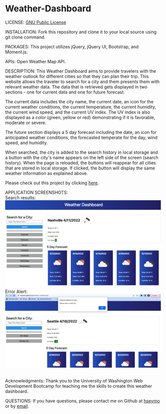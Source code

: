 # Weather-Dashboard
LICENSE: [GNU Public License](./LICENSE)

INSTALLATION: Fork this repository and clone it to your local source using git clone command.

PACKAGES: This project utilizes jQuery, jQuery UI, Bootstrap, and Moment.js. 

APIs: Open Weather Map API. 

DESCRIPTION: This Weather Dashboard aims to provide travelers with the weather outlook for different cities so that they can plan their trip. This website allows the traveler to search for a city and them presents them with relevant weather data. The data that is retrieved gets displayed in two sections - one for current data and one for future forecast. 

The current data includes the city name, the current date, an icon for the current weather conditions, the current temperature, the current humidity, the current wind speed, and the current UV index. The UV index is also displayed as a color (green, yellow or red) demonstrating if it is favorable, moderate or severe. 

The future section displays a 5 day forecast including the date, an icon for anticipated weather conditions, the forecasted temperate for the day, wind speed, and humidity. 

When searched, the city is added to the search history in local storage and a button with the city's name appears on the left side of the screen (search history). When the page is reloaded, the buttons will reappear for all cities that are stored in local storage. If clicked, the button will display the same weather information as explained above.

Please check out this project by clicking [here](https://hseymo.github.io/Weather-Dashboard/). 

APPLICATION SCREENSHOTS: <br>
Search results: <br>
![Screenshot](./assets/photos/Screenshot.png)
<br>
Error Alert: <br>
![Screenshot](./assets/photos/error.png)

<br>
Acknowledgments: Thank you to the University of Washington Web Development Bootcamp for teaching me the skills to create this weather dashboard.

QUESTIONS: If you have questions, please contact me on Github at [hseymo](https://githup.com/hseymo) or by [email](mailto:haleycseymour@comcast.net).